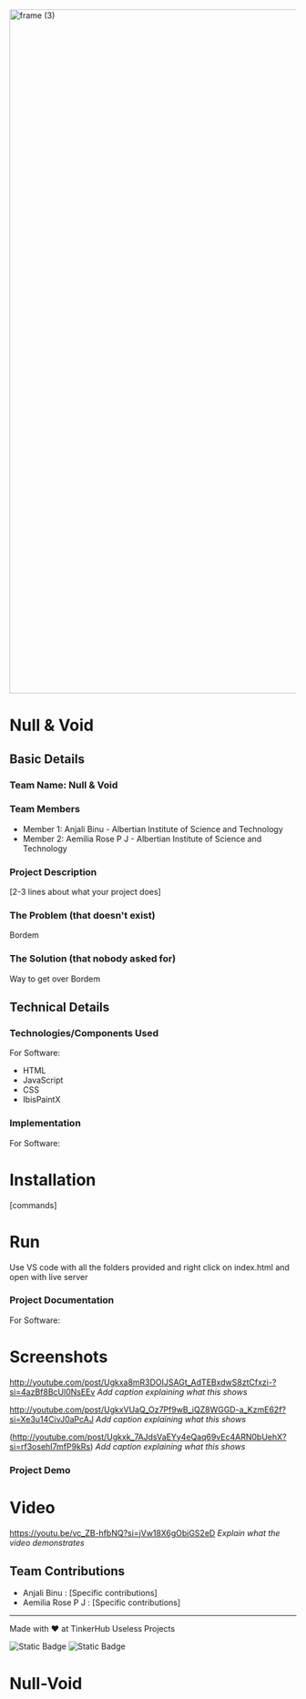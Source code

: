 <img width="3188" height="1202" alt="frame (3)" src="https://github.com/user-attachments/assets/517ad8e9-ad22-457d-9538-a9e62d137cd7" />


# Null & Void


## Basic Details
### Team Name: Null & Void


### Team Members
- Member 1: Anjali Binu - Albertian Institute of Science and Technology 
- Member 2: Aemilia Rose P J - Albertian Institute of Science and Technology

### Project Description
[2-3 lines about what your project does]

### The Problem (that doesn't exist)
Bordem 

### The Solution (that nobody asked for)
Way to get over Bordem

## Technical Details
### Technologies/Components Used
For Software:
- HTML
- JavaScript
- CSS
- IbisPaintX

### Implementation
For Software:
# Installation
[commands]

# Run
Use VS code with all the folders provided and right click on index.html and open with live server

### Project Documentation
For Software:

# Screenshots 
http://youtube.com/post/Ugkxa8mR3DOIJSAGt_AdTEBxdwS8ztCfxzi-?si=4azBf8BcUl0NsEEv
*Add caption explaining what this shows*

http://youtube.com/post/UgkxVUaQ_Oz7Pf9wB_iQZ8WGGD-a_KzmE62f?si=Xe3u14CivJ0aPcAJ
*Add caption explaining what this shows*

(http://youtube.com/post/Ugkxk_7AJdsVaEYy4eQaq69vEc4ARN0bUehX?si=rf3osehI7mfP9kRs)
*Add caption explaining what this shows*

### Project Demo
# Video
https://youtu.be/vc_ZB-hfbNQ?si=jVw18X6gObjGS2eD
*Explain what the video demonstrates*

## Team Contributions
- Anjali Binu : [Specific contributions]
- Aemilia Rose P J : [Specific contributions]

---
Made with ❤️ at TinkerHub Useless Projects 

![Static Badge](https://img.shields.io/badge/TinkerHub-24?color=%23000000&link=https%3A%2F%2Fwww.tinkerhub.org%2F)
![Static Badge](https://img.shields.io/badge/UselessProjects--25-25?link=https%3A%2F%2Fwww.tinkerhub.org%2Fevents%2FQ2Q1TQKX6Q%2FUseless%2520Projects)


# Null-Void
